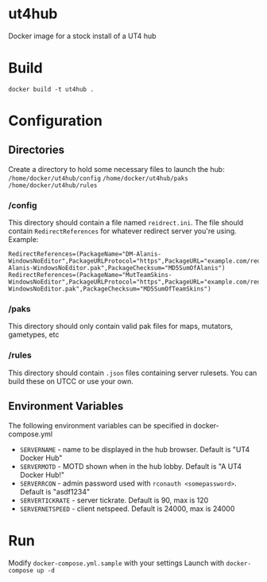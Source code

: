 # ut4hub
Docker image for a stock install of a UT4 hub

# Build
`docker build -t ut4hub .`

# Configuration 

## Directories
Create a directory to hold some necessary files to launch the hub:
`/home/docker/ut4hub/config` 
`/home/docker/ut4hub/paks`
`/home/docker/ut4hub/rules`

### /config
This directory should contain a file named `reidrect.ini`. The file should contain `RedirectReferences` for whatever redirect server you're using. Example:

```
RedirectReferences=(PackageName="DM-Alanis-WindowsNoEditor",PackageURLProtocol="https",PackageURL="example.com/redirect/DM-Alanis-WindowsNoEditor.pak",PackageChecksum="MD5SumOfAlanis")
RedirectReferences=(PackageName="MutTeamSkins-WindowsNoEditor",PackageURLProtocol="https",PackageURL="example.com/redirect/MutTeamSkins-WindowsNoEditor.pak",PackageChecksum="MD5SumOfTeamSkins")
```

### /paks

This directory should only contain valid pak files for maps, mutators, gametypes, etc

### /rules

This directory should contain `.json` files containing server rulesets. You can build these on UTCC or use your own.

## Environment Variables

The following environment variables can be specified in docker-compose.yml

- `SERVERNAME` - name to be displayed in the hub browser. Default is "UT4 Docker Hub"
- `SERVERMOTD` - MOTD shown when in the hub lobby. Default is "A UT4 Docker Hub!"
- `SERVERRCON` - admin password used with `rconauth <somepassword>`. Default is "asdf1234"
- `SERVERTICKRATE` - server tickrate. Default is 90, max is 120
- `SERVERNETSPEED` - client netspeed. Default is 24000, max is 24000

# Run
Modify `docker-compose.yml.sample` with your settings 
Launch with `docker-compose up -d`

